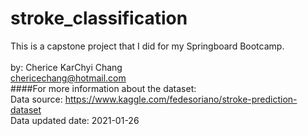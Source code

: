 # stroke_classification

This is a capstone project that I did for my Springboard Bootcamp.<br>
<br>
by: Cherice KarChyi Chang<br>
chericechang@hotmail.com
<br>
####For more information about the dataset:<br>
Data source: https://www.kaggle.com/fedesoriano/stroke-prediction-dataset <br>
Data updated date: 2021-01-26
